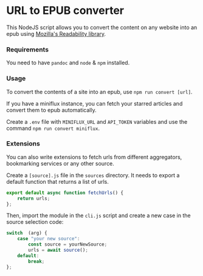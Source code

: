 # URL to EPUB converter

This NodeJS script allows you to convert the content on any website into an epub using [Mozilla's Readability library](https://github.com/mozilla/readability).

### Requirements

You need to have `pandoc` and `node` & `npm` installed.

### Usage

To convert the contents of a site into an epub, use
`npm run convert [url]`.

If you have a miniflux instance, you can fetch your starred articles and convert them to epub automatically.

Create a `.env` file with `MINIFLUX_URL` and `API_TOKEN` variables and use the command `npm run convert miniflux`.

### Extensions

You can also write extensions to fetch urls from different aggregators, bookmarking services or any other source.

Create a `[source].js` file in the `sources` directory. It needs to export a default function that returns a list of urls.

```js
export default async function fetchUrls() {
    return urls;
};
```

Then, import the module in the `cli.js` script and create a new case in the source selection code:

```js
switch  (arg) {
	case "your new source":
		const source = yourNewSource;
		urls = await source();
	default:
		break;
};
```